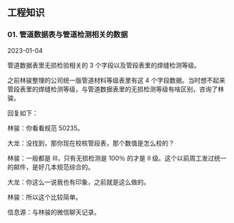 ## 工程知识

### 01. 管道数据表与管道检测相关的数据

2023-01-04

管道数据表里无损检验相关的 3 个字段以及管段表里的焊缝检测等级。

之前林骏整理的公司统一版管道材料等级表里有这 4 个字段数据。当时想不起来管段表里的焊缝检测等级，与管道数据表里的无损检测等级有啥区别，咨询了林骏。

回复如下：

林骏：你看看规范 50235。

大龙：没找到，那你现在校核管段表，那个数值是怎么校的？

林骏：一般都是 III，只有无损检测是 100％ 的才是 II 级。这个以前周工发过统一的邮件，是好几本规范综合的。

大龙：你这么一说我也有印象，之前就是这么做的。

林骏：所以这个比较简单。

信息源：与林骏的微信聊天记录。




